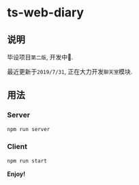 # ts-web-diary

## 说明

毕设项目`第二版`, 开发中🚧.

最近更新于`2019/7/31`, 正在大力开发`聊天室`模块.

## 用法

### Server

```bash
npm run server
```

### Client

```bash
npm run start
```

**Enjoy!**